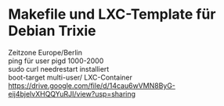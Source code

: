 # Makefile und LXC-Template für Debian Trixie
Zeitzone Europe/Berlin\
ping für user pigd 1000-2000\
sudo curl needrestart installiert\
boot-target multi-user/
LXC-Container https://drive.google.com/file/d/14cau6wVMN8ByG-eij4bjelvXHQQYuRJI/view?usp=sharing
